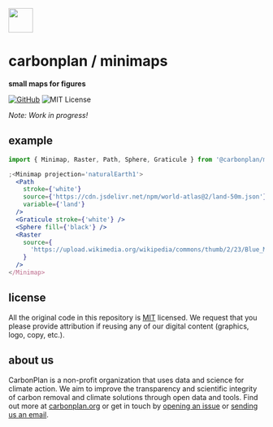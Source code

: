 <img
  src='https://carbonplan-assets.s3.amazonaws.com/monogram/dark-small.png'
  height='48'
/>

# carbonplan / minimaps

**small maps for figures**

[![GitHub][github-badge]][github]
![MIT License][]

[github]: https://github.com/carbonplan/maps
[github-badge]: https://badgen.net/badge/-/github?icon=github&label
[mit license]: https://badgen.net/badge/license/MIT/blue

_Note: Work in progress!_

## example

```jsx
import { Minimap, Raster, Path, Sphere, Graticule } from '@carbonplan/minimaps'

;<Minimap projection='naturalEarth1'>
  <Path
    stroke={'white'}
    source={'https://cdn.jsdelivr.net/npm/world-atlas@2/land-50m.json'}
    variable={'land'}
  />
  <Graticule stroke={'white'} />
  <Sphere fill={'black'} />
  <Raster
    source={
      'https://upload.wikimedia.org/wikipedia/commons/thumb/2/23/Blue_Marble_2002.png/2880px-Blue_Marble_2002.png'
    }
  />
</Minimap>
```

## license

All the original code in this repository is [MIT](https://choosealicense.com/licenses/mit/) licensed. We request that you please provide attribution if reusing any of our digital content (graphics, logo, copy, etc.).

## about us

CarbonPlan is a non-profit organization that uses data and science for climate action. We aim to improve the transparency and scientific integrity of carbon removal and climate solutions through open data and tools. Find out more at [carbonplan.org](https://carbonplan.org/) or get in touch by [opening an issue](https://github.com/carbonplan/maps/issues/new) or [sending us an email](mailto:hello@carbonplan.org).
